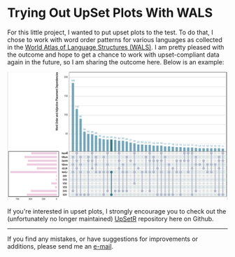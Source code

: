 # Trying Out UpSet Plots With WALS

For this little project, I wanted to put upset plots to the test. To do that, I chose to work with word order patterns for various languages as collected in the [World Atlas of Language Structures (WALS)](https://wals.info). I am pretty pleased with the outcome and hope to get a chance to work with upset-compliant data again in the future, so I am sharing the outcome here. Below is an example:

<p align="center">
<img src="https://github.com/mkthalmann/WALS-upsets/blob/master/figs/example.png">
</p>

If you're interested in upset plots, I strongly encourage you to check out the (unfortunately no longer maintained) [UpSetR](https://github.com/hms-dbmi/UpSetR) repository here on Github.

----
If you find any mistakes, or have suggestions for improvements or additions, please send me an [e-mail](mailto:maik.thalmann@gmail.com?subject=[GitHub]%20WALS-UpSetR).
